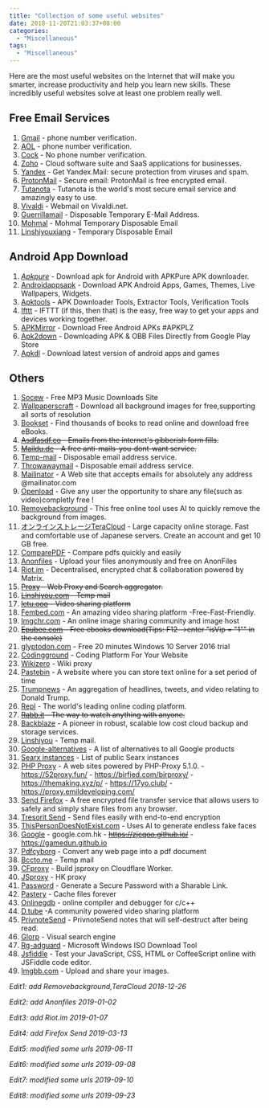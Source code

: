 ```yaml
---
title: "Collection of some useful websites"
date: 2018-11-20T21:03:37+08:00
categories:
  - "Miscellaneous"
tags:
  - "Miscellaneous"
---
```


Here are the most useful websites on the Internet that will make you smarter, increase productivity and help you learn new skills. These incredibly useful websites solve at least one problem really well. 

<!--more-->

## Free Email Services

1. [Gmail](https://accounts.google.com/SignUp?hl=ja) - phone number verification.
2. [AOL](https://login.aol.com/) - phone number verification.
3. [Cock](https://cock.li/) - No phone number verification.
4. [Zoho](https://www.zoho.com/) - Cloud software suite and SaaS applications for businesses.
5. [Yandex](https://www.yandex.com/) - Get Yandex.Mail: secure protection from viruses and spam.
6. [ProtonMail](https:/www.protonmail.com/) - Secure email: ProtonMail is free encrypted email.
7. [Tutanota](https://tutanota.com/) - Tutanota is the world's most secure email service and amazingly easy to use.
8. [Vivaldi](https://vivaldi.net/) - Webmail on Vivaldi.net.
9. [Guerrillamail](https://www.guerrillamail.com/zh/) - Disposable Temporary E-Mail Address.
10. [Mohmal](https://www.mohmal.com/zh) - Mohmal Temporary Disposable Email
11. [Linshiyouxiang](http://www.linshiyouxiang.net/) - Temporary Disposable Email

## Android App Download

1. [*Apkpure*](https://vu.qnid.cc/index.php?q=aHR0cHM6Ly9hcGtwdXJlLmNvbS8) - Download apk for Android with APKPure APK downloader. 
2. [Androidappsapk](https://androidappsapk.co/) - Download APK Android Apps, Games, Themes, Live Wallpapers, Widgets.
3. [Apktools](https://apk.tools/) - APK Downloader Tools, Extractor Tools, Verification Tools
4. [Ifttt](https://ifttt.com/) - IFTTT (if this, then that) is the easy, free way to get your apps and devices working together. 
5. [APKMirror](https://go.goso.workers.dev/-----https://www.apkmirror.com/) - Download Free Android APKs #APKPLZ
6. [Apk2down](https://apk2down.com/apk-downloader/) - Downloading APK & OBB Files Directly from Google Play Store
7. [Apkdl](https://apkdl.in/) - Download latest version of android apps and games


## Others

1. [Socew](http://www.socew.cn/) - Free MP3 Music Downloads Site
2. [Wallpaperscraft](https://wallpaperscraft.com) - Download all background images for free,supporting all sorts of resolution 
3. [Bookset](https://bookset.me/) - Find thousands of books to read online and download free eBooks.
4. ~~[Asdfasdf.co](https://www.asdfasdf.co/) - Emails from the internet's gibberish form fills.~~
5. ~~[Maildu.de](http://www.maildu.de/mail/) - A free anti-mails-you-dont-want service.~~
6. [Temp-mail](https://temp-mail.org/) - Disposable email address service.
7. [Throwawaymail](https://www.throwawaymail.com) -  Disposable email address service.
8. [Mailinator](https://www.mailinator.com) -  A Web site that accepts emails for absolutely any address @mailinator.com
9. [Openload](https://openload.co) - Give any user the opportunity to share any file(such as video)completly free !
10. [Removebackground](https://www.remove.bg/) - This free online tool uses AI to quickly remove the background from images. 
11. [オンラインストレージTeraCloud](https://yura.teracloud.jp/dav/) - Large capacity online storage. Fast and comfortable use of Japanese servers. Create an account and get 10 GB free.
12. [ComparePDF](https://www.parepdf.com/) - Compare pdfs quickly and easily
13. [Anonfiles](https://anonfiles.com/) - Upload your files anonymously and free on AnonFiles
14. [Riot.im](https://riot.im/experimental/) - Decentralised, encrypted chat & collaboration powered by Matrix.
15. ~~[Proxy](https://go.anyi.life) - Web Proxy and Search aggregator.~~
16. ~~[Linshiyou.com](https://linshiyou.com/) - Temp mail~~
17. ~~[letu.ooo](http://www.letu.ooo/) - Video sharing platform~~
18. [Fembed.com](https://www.fembed.net/) - An amazing video sharing platform -Free-Fast-Friendly.
19. [Imgchr.com](https://imgchr.com/) - An online image sharing community and image host
20. ~~[Epubee.com](http://cn.epubee.com/files.aspx) -  Free ebooks download(Tips: F12-->enter "isVip = "1"" in the console)~~
21. [glyptodon.com](https://demo.glyptodon.com) -  Free 20 minutes Windows 10 Server 2016 trial
22. [Codingground](https://www.tutorialspoint.com/codingground.htm) - Coding Platform For Your Website
23. [Wikizero](https://www.wikizero.com/zh/) - Wiki proxy
24. [Pastebin](https://paste.ubuntu.com/) - A website where you can store text online for a set period of time
25. [Trumpnews](http://www.trump-news.today) - An aggregation of headlines, tweets, and video relating to  Donald Trump.
26. [Repl](https://repl.it/repls) - The world's leading online coding platform.
27. ~~[Rabb.it](https://www.rabb.it/) - The way to watch anything with anyone.~~
28. [Backblaze](https://www.backblaze.com/) -  A pioneer in robust, scalable low cost cloud backup and storage services.
29. [Linshiyou](https://linshiyou.com/) - Temp mail.
30. [Google-alternatives](https://restoreprivacy.com/google-alternatives/) - A list of alternatives to all Google products
31. [Searx instances](https://github.com/asciimoo/searx/wiki/Searx-instances) - List of public Searx instances
32. [PHP Proxy](https://vu.qnid.cc/) - A web sites powered by PHP-Proxy 5.1.0. - https://52proxy.fun/ - https://birfied.com/birproxy/  - https://themaking.xyz/p/ - https://17yo.club/ - https://proxy.emildeveloping.com/
33. [Send Firefox](https://send.firefox.com/) - A free encrypted file transfer service that allows users to safely and simply share files from any browser.
34. [Tresorit Send](https://send.tresorit.com/) - Send files easily with end-to-end encryption
35. [ThisPersonDoesNotExist.com](https://www.thispersondoesnotexist.com/) -  Uses AI to generate endless fake faces
36. [Google](https://node-aliyun-hk-1.etherdream.com:8443-----https://www.google.com) - google.com.hk  - ~~https://zjcqoo.github.io/~~ - https://gamedun.github.io
37. [Pdfcyborg](https://pdfcyborg.com/) - Convert any web page into a pdf document
38. [Bccto.me](http://mail.bccto.me/?lang=cn) - Temp mail
39. [CFproxy](https://go.goso.workers.dev/) - Build jsproxy on Cloudflare Worker.
40. [JSproxy](https://node-aliyun-hk-1.etherdream.com:8443/) - HK proxy
41. [Password](https://password.devro.club/) - Generate a Secure Password with a Sharable Link.
42. [Pastery](https://www.pastery.net/) - Cache files forever
43. [Onlinegdb](https://www.onlinegdb.com/) - online compiler and debugger for c/c++
44. [D.tube](https://d.tube/) -A community powered video sharing platform 
45. [PrivnoteSend](https://privnote.com/) - PrivnoteSend notes that will self-destruct after being read.
46. [Glorp](https://glorp.co/) - Visual search engine
47. [Rg-adguard](https://tb.rg-adguard.net/public.php) - Microsoft Windows ISO Download Tool 
48. [Jsfiddle](https://jsfiddle.net/) - Test your JavaScript, CSS, HTML or CoffeeScript online with JSFiddle code editor.
49. [Imgbb.com](https://imgbb.com/) - Upload and share your images.

*Edit1: add Removebackground,TeraCloud 2018-12-26*

*Edit2: add Anonfiles 2019-01-02*

*Edit3: add Riot.im 2019-01-07*

*Edit4: add Firefox Send 2019-03-13*

*Edit5: modified some urls 2019-06-11*

*Edit6: modified some urls 2019-09-08*

*Edit7: modified some urls 2019-09-10*

*Edit8: modified some urls 2019-09-23*
